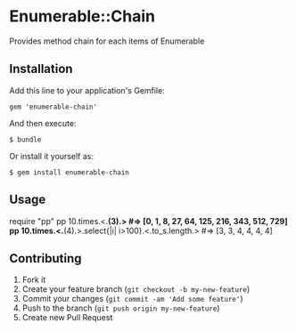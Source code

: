 # Enumerable::Chain

Provides method chain for each items of Enumerable

## Installation

Add this line to your application's Gemfile:

    gem 'enumerable-chain'

And then execute:

    $ bundle

Or install it yourself as:

    $ gem install enumerable-chain

## Usage

require "pp"
pp 10.times.<.**(3).> #=> [0, 1, 8, 27, 64, 125, 216, 343, 512, 729]
pp 10.times.<.**(4).>.select{|i| i>100}.<.to_s.length.> #=> [3, 3, 4, 4, 4, 4]

## Contributing

1. Fork it
2. Create your feature branch (`git checkout -b my-new-feature`)
3. Commit your changes (`git commit -am 'Add some feature'`)
4. Push to the branch (`git push origin my-new-feature`)
5. Create new Pull Request
